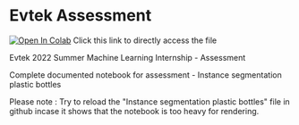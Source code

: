 # Evtek Assessment

[![Open In Colab](https://colab.research.google.com/drive/1afWgLJo4M2crwKIX0WLY3rnuxGrYCPi5#scrollTo=zsoEdWfzYKbf)](https://colab.research.google.com/github/raghavrastogi75/Evtek/blob/main/Instance_segmentation_plastic_bottles_evtek_solution.ipynb) Click this link to directly access the file

Evtek 2022 Summer Machine Learning Internship - Assessment

Complete documented notebook for assessment - Instance segmentation plastic bottles

Please note : Try to reload the "Instance segmentation plastic bottles" file in github incase it shows that the notebook is too heavy for rendering.



